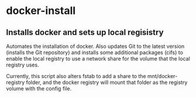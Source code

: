 # docker-install
## Installs docker and sets up local regisistry

Automates the installation of docker.  Also updates Git to the 
latest version (installs the Git repository) and installs some
additional packages (cifs) to enable the local registry to use
a network share for the volume that the local registry uses.

Currently, this script also alters fstab to add a share to the
mnt/docker-registry folder, and the docker registry will mount
that folder as the registry volume with the config file.
